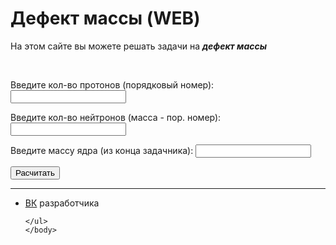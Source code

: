 
<html>
	<head>
		<title>Дефект массы (WEB)</title>
		<meta charset="utf-8">	
		<meta name="keyword" content="альфа, бета, распад, физика">
		<meta name="description" content="На этом сайте вы можете скачать программу, с помощью которой вы сможете проводить альфа и бета распады">
		<link rel="shortcut icon" href="https://w7.pngwing.com/pngs/165/985/png-transparent-atomic-theory-carbon-atomic-mass-chemical-element-atom-symmetry-chemistry-subatomic-particle.png"/>
	</head>
	<body>
		<h1>Дефект массы (WEB)</h1>
	<p>На этом сайте вы можете решать задачи на <b><em>дефект массы</em></b></p>
	<br>
 <p>Введите кол-во протонов (порядковый номер): <input type="number" class="proton"></p>
 <p>Введите кол-во нейтронов (масса - пор. номер): <input type="number" class="neitron"></p>
 <p>Введите массу ядра (из конца задачника): <input type="number" class="yadr"></p>
 <button>Расчитать</button>
 <br>
<script src="script.js"></script>
	<hr>
	<ul>
		<li><a href="https://vk.com/whoamin">ВК</a> разработчика</li>

	</ul>  
	</body>
</html>
